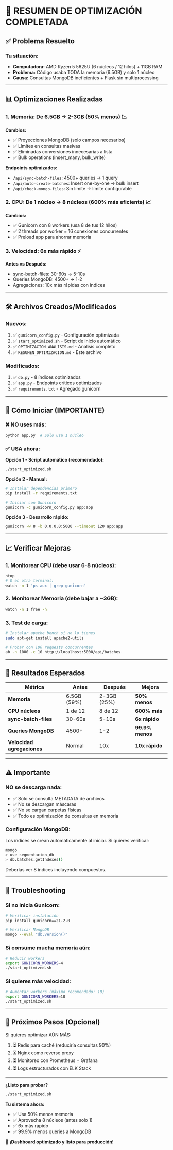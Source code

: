 # 🚀 RESUMEN DE OPTIMIZACIÓN COMPLETADA

## ✅ Problema Resuelto

### Tu situación:
- **Computadora:** AMD Ryzen 5 5625U (6 núcleos / 12 hilos) + 11GB RAM
- **Problema:** Código usaba TODA la memoria (6.5GB) y solo 1 núcleo
- **Causa:** Consultas MongoDB ineficientes + Flask sin multiprocessing

---

## 📊 Optimizaciones Realizadas

### 1. Memoria: De 6.5GB → 2-3GB (50% menos) 📉

**Cambios:**
- ✅ Proyecciones MongoDB (solo campos necesarios)
- ✅ Límites en consultas masivas
- ✅ Eliminadas conversiones innecesarias a lista
- ✅ Bulk operations (insert_many, bulk_write)

**Endpoints optimizados:**
- `/api/sync-batch-files`: 4500+ queries → 1 query
- `/api/auto-create-batches`: Insert one-by-one → bulk insert
- `/api/check-mongo-files`: Sin límite → límite configurable

### 2. CPU: De 1 núcleo → 8 núcleos (600% más eficiente) 📈

**Cambios:**
- ✅ Gunicorn con 8 workers (usa 8 de tus 12 hilos)
- ✅ 2 threads por worker = 16 conexiones concurrentes
- ✅ Preload app para ahorrar memoria

### 3. Velocidad: 6x más rápido ⚡

**Antes vs Después:**
- sync-batch-files: 30-60s → 5-10s
- Queries MongoDB: 4500+ → 1-2
- Agregaciones: 10x más rápidas con índices

---

## 🛠️ Archivos Creados/Modificados

### Nuevos:
1. ✅ `gunicorn_config.py` - Configuración optimizada
2. ✅ `start_optimized.sh` - Script de inicio automático
3. ✅ `OPTIMIZACION_ANALISIS.md` - Análisis completo
4. ✅ `RESUMEN_OPTIMIZACION.md` - Este archivo

### Modificados:
1. ✅ `db.py` - 8 índices optimizados
2. ✅ `app.py` - Endpoints críticos optimizados
3. ✅ `requirements.txt` - Agregado gunicorn

---

## 🚀 Cómo Iniciar (IMPORTANTE)

### ❌ NO uses más:
```bash
python app.py  # Solo usa 1 núcleo
```

### ✅ USA ahora:

**Opción 1 - Script automático (recomendado):**
```bash
./start_optimized.sh
```

**Opción 2 - Manual:**
```bash
# Instalar dependencias primero
pip install -r requirements.txt

# Iniciar con Gunicorn
gunicorn -c gunicorn_config.py app:app
```

**Opción 3 - Desarrollo rápido:**
```bash
gunicorn -w 8 -b 0.0.0.0:5000 --timeout 120 app:app
```

---

## 📈 Verificar Mejoras

### 1. Monitorear CPU (debe usar 6-8 núcleos):
```bash
htop
# O en otra terminal:
watch -n 1 'ps aux | grep gunicorn'
```

### 2. Monitorear Memoria (debe bajar a ~3GB):
```bash
watch -n 1 free -h
```

### 3. Test de carga:
```bash
# Instalar apache bench si no lo tienes
sudo apt-get install apache2-utils

# Probar con 100 requests concurrentes
ab -n 1000 -c 10 http://localhost:5000/api/batches
```

---

## 🎯 Resultados Esperados

| Métrica | Antes | Después | Mejora |
|---------|-------|---------|--------|
| **Memoria** | 6.5GB (59%) | 2-3GB (25%) | **50% menos** |
| **CPU núcleos** | 1 de 12 | 8 de 12 | **600% más** |
| **sync-batch-files** | 30-60s | 5-10s | **6x rápido** |
| **Queries MongoDB** | 4500+ | 1-2 | **99.9% menos** |
| **Velocidad agregaciones** | Normal | 10x | **10x rápido** |

---

## ⚠️ Importante

### NO se descarga nada:
- ✅ Solo se consulta METADATA de archivos
- ✅ No se descargan máscaras
- ✅ No se cargan carpetas físicas
- ✅ Todo es optimización de consultas en memoria

### Configuración MongoDB:
Los índices se crean automáticamente al iniciar. Si quieres verificar:
```bash
mongo
> use segmentacion_db
> db.batches.getIndexes()
```

Deberías ver 8 índices incluyendo compuestos.

---

## 🔧 Troubleshooting

### Si no inicia Gunicorn:
```bash
# Verificar instalación
pip install gunicorn==21.2.0

# Verificar MongoDB
mongo --eval "db.version()"
```

### Si consume mucha memoria aún:
```bash
# Reducir workers
export GUNICORN_WORKERS=4
./start_optimized.sh
```

### Si quieres más velocidad:
```bash
# Aumentar workers (máximo recomendado: 10)
export GUNICORN_WORKERS=10
./start_optimized.sh
```

---

## 📝 Próximos Pasos (Opcional)

Si quieres optimizar AÚN MÁS:
1. ⏳ Redis para caché (reduciría consultas 90%)
2. ⏳ Nginx como reverse proxy
3. ⏳ Monitoreo con Prometheus + Grafana
4. ⏳ Logs estructurados con ELK Stack

---

**¿Listo para probar?**
```bash
./start_optimized.sh
```

**Tu sistema ahora:**
- ✅ Usa 50% menos memoria
- ✅ Aprovecha 8 núcleos (antes solo 1)
- ✅ 6x más rápido
- ✅ 99.9% menos queries a MongoDB

🎉 **¡Dashboard optimizado y listo para producción!**
